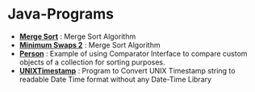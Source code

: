 # Java-Programs

 + [**Merge Sort**](https://github.com/jashgopani/Java-Programs/blob/master/MergeSort.java) : Merge Sort Algorithm 
 + [**Minimum Swaps 2**](https://github.com/jashgopani/Java-Programs/blob/master/MinimumSwaps2.java) : Merge Sort Algorithm 
 + [**Person**](https://github.com/jashgopani/Java-Programs/blob/master/Person.java) : Example of using Comparator Interface to compare custom objects of a collection for sorting purposes.
 + [**UNIXTimestamp**](https://github.com/jashgopani/Java-Programs/blob/master/UNIXTimestamp.java) : Program to Convert UNIX Timestamp string to readable Date Time format without any Date-Time Library 
 
